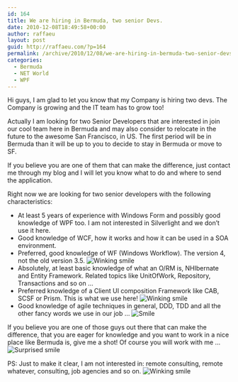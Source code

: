 ```yaml
---
id: 164
title: We are hiring in Bermuda, two senior Devs.
date: 2010-12-08T18:49:58+00:00
author: raffaeu
layout: post
guid: http://raffaeu.com/?p=164
permalink: /archive/2010/12/08/we-are-hiring-in-bermuda-two-senior-devs.aspx
categories:
  - Bermuda
  - NET World
  - WPF
---
```

Hi guys, I am glad to let you know that my Company is hiring two devs. The Company is growing and the IT team has to grow too! 

Actually I am looking for two Senior Developers that are interested in join our cool team here in Bermuda and may also consider to relocate in the future to the awesome San Francisco, in US. The first period will be in Bermuda than it will be up to you to decide to stay in Bermuda or move to SF.

If you believe you are one of them that can make the difference, just contact me through my blog and I will let you know what to do and where to send the application.

Right now we are looking for two senior developers with the following characteristics:

  * At least 5 years of experience with Windows Form and possibly good knowledge of WPF too. I am not interested in Silverlight and we don’t use it here.
  * Good knowledge of WCF, how it works and how it can be used in a SOA environment.
  * Preferred, good knowledge of WF (Windows Workflow). The version 4, not the old version 3.5. <img style="border-bottom-style: none; border-right-style: none; border-top-style: none; border-left-style: none" class="wlEmoticon wlEmoticon-winkingsmile" alt="Winking smile" src="http://raffaeu.com/wp-content/uploads/2013/03/38d600c5-c0c0-4d73-980b-51bb8ae2379cwlEmoticon-winkingsmile_2.png" />
  * Absolutely, at least basic knowledge of what an O/RM is, NHIbernate and Entity Framework. Related topics like UnitOfWork, Repository, Transactions and so on …
  * Preferred knowledge of a Client UI composition Framework like CAB, SCSF or Prism. This is what we use here! <img style="border-bottom-style: none; border-right-style: none; border-top-style: none; border-left-style: none" class="wlEmoticon wlEmoticon-winkingsmile" alt="Winking smile" src="http://raffaeu.com/wp-content/uploads/2013/03/d3caaa40-66a6-4fbe-af4e-d61073681681wlEmoticon-winkingsmile_2.png" />
  * Good knowledge of agile techniques in general, DDD, TDD and all the other fancy words we use in our job … <img style="border-bottom-style: none; border-right-style: none; border-top-style: none; border-left-style: none" class="wlEmoticon wlEmoticon-smile" alt="Smile" src="http://raffaeu.com/wp-content/uploads/2013/03/e9420e12-cf97-4dc7-887c-2ef992241eedwlEmoticon-smile_2.png" />

If you believe you are one of those guys out there that can make the difference, that you are eager for knowledge and you want to work in a nice place like Bermuda is, give me a shot! Of course you will work with me … <img style="border-bottom-style: none; border-right-style: none; border-top-style: none; border-left-style: none" class="wlEmoticon wlEmoticon-surprisedsmile" alt="Surprised smile" src="http://raffaeu.com/wp-content/uploads/2013/03/2fed239a-1f30-416a-b133-e6211a0af1e5wlEmoticon-surprisedsmile_2.png" />

PS: Just to make it clear, I am not interested in: remote consulting, remote whatever, consulting, job agencies and so on. <img style="border-bottom-style: none; border-right-style: none; border-top-style: none; border-left-style: none" class="wlEmoticon wlEmoticon-winkingsmile" alt="Winking smile" src="http://raffaeu.com/wp-content/uploads/2013/03/feb66b09-3a98-4ae0-819b-89b66f3bae77wlEmoticon-winkingsmile_2.png" />